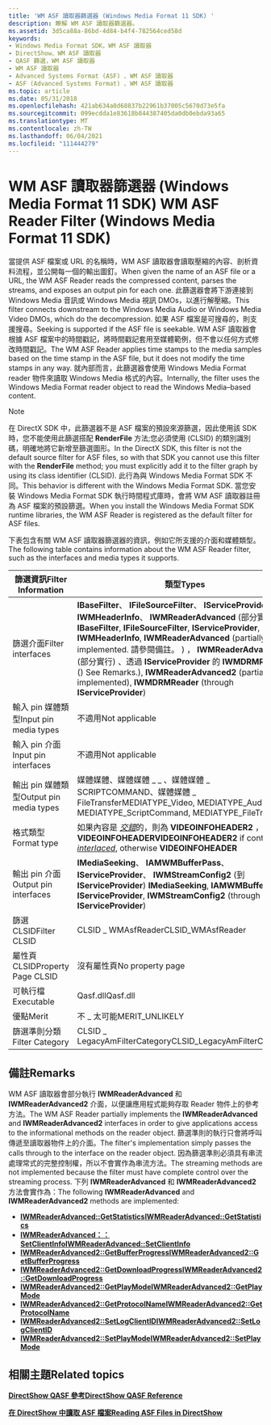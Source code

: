 ```yaml
---
title: 'WM ASF 讀取器篩選器 (Windows Media Format 11 SDK) '
description: 瞭解 WM ASF 讀取器篩選器。
ms.assetid: 3d5ca88a-86bd-4d84-b4f4-782564ced58d
keywords:
- Windows Media Format SDK，WM ASF 讀取器
- DirectShow、WM ASF 讀取器
- QASF 篩選，WM ASF 讀取器
- WM ASF 讀取器
- Advanced Systems Format (ASF) 、WM ASF 讀取器
- ASF (Advanced Systems Format) 、WM ASF 讀取器
ms.topic: article
ms.date: 05/31/2018
ms.openlocfilehash: 421ab634a0d68837b22961b37005c5670d73e5fa
ms.sourcegitcommit: 099ecdda1e83618b844387405da0db0ebda93a65
ms.translationtype: MT
ms.contentlocale: zh-TW
ms.lasthandoff: 06/04/2021
ms.locfileid: "111444279"
---
```

# <a name="wm-asf-reader-filter-windows-media-format-11-sdk"></a><span data-ttu-id="cee07-109">WM ASF 讀取器篩選器 (Windows Media Format 11 SDK) </span><span class="sxs-lookup"><span data-stu-id="cee07-109">WM ASF Reader Filter (Windows Media Format 11 SDK)</span></span>

<span data-ttu-id="cee07-110">當提供 ASF 檔案或 URL 的名稱時，WM ASF 讀取器會讀取壓縮的內容、剖析資料流程，並公開每一個的輸出圖釘。</span><span class="sxs-lookup"><span data-stu-id="cee07-110">When given the name of an ASF file or a URL, the WM ASF Reader reads the compressed content, parses the streams, and exposes an output pin for each one.</span></span> <span data-ttu-id="cee07-111">此篩選器會將下游連接到 Windows Media 音訊或 Windows Media 視訊 DMOs，以進行解壓縮。</span><span class="sxs-lookup"><span data-stu-id="cee07-111">This filter connects downstream to the Windows Media Audio or Windows Media Video DMOs, which do the decompression.</span></span> <span data-ttu-id="cee07-112">如果 ASF 檔案是可搜尋的，則支援搜尋。</span><span class="sxs-lookup"><span data-stu-id="cee07-112">Seeking is supported if the ASF file is seekable.</span></span> <span data-ttu-id="cee07-113">WM ASF 讀取器會根據 ASF 檔案中的時間戳記，將時間戳記套用至媒體範例，但不會以任何方式修改時間戳記。</span><span class="sxs-lookup"><span data-stu-id="cee07-113">The WM ASF Reader applies time stamps to the media samples based on the time stamp in the ASF file, but it does not modify the time stamps in any way.</span></span> <span data-ttu-id="cee07-114">就內部而言，此篩選器會使用 Windows Media Format reader 物件來讀取 Windows Media 格式的內容。</span><span class="sxs-lookup"><span data-stu-id="cee07-114">Internally, the filter uses the Windows Media Format reader object to read the Windows Media–based content.</span></span>

> [!Note]  
> <span data-ttu-id="cee07-115">在 DirectX SDK 中，此篩選器不是 ASF 檔案的預設來源篩選，因此使用該 SDK 時，您不能使用此篩選搭配 **RenderFile** 方法;您必須使用 (CLSID) 的類別識別碼，明確地將它新增至篩選圖形。</span><span class="sxs-lookup"><span data-stu-id="cee07-115">In the DirectX SDK, this filter is not the default source filter for ASF files, so with that SDK you cannot use this filter with the **RenderFile** method; you must explicitly add it to the filter graph by using its class identifier (CLSID).</span></span> <span data-ttu-id="cee07-116">此行為與 Windows Media Format SDK 不同。</span><span class="sxs-lookup"><span data-stu-id="cee07-116">This behavior is different with the Windows Media Format SDK.</span></span> <span data-ttu-id="cee07-117">當您安裝 Windows Media Format SDK 執行時間程式庫時，會將 WM ASF 讀取器註冊為 ASF 檔案的預設篩選。</span><span class="sxs-lookup"><span data-stu-id="cee07-117">When you install the Windows Media Format SDK runtime libraries, the WM ASF Reader is registered as the default filter for ASF files.</span></span>

 

<span data-ttu-id="cee07-118">下表包含有關 WM ASF 讀取器篩選器的資訊，例如它所支援的介面和媒體類型。</span><span class="sxs-lookup"><span data-stu-id="cee07-118">The following table contains information about the WM ASF Reader filter, such as the interfaces and media types it supports.</span></span>



|  <span data-ttu-id="cee07-119">篩選資訊</span><span class="sxs-lookup"><span data-stu-id="cee07-119">Filter Information</span></span>                      |  <span data-ttu-id="cee07-120">類型</span><span class="sxs-lookup"><span data-stu-id="cee07-120">Types</span></span>                                                                                                                                                                                                                                             |
|------------------------|-----------------------------------------------------------------------------------------------------------------------------------------------------------------------------------------------------------------------------------------------|
| <span data-ttu-id="cee07-121">篩選介面</span><span class="sxs-lookup"><span data-stu-id="cee07-121">Filter interfaces</span></span>      | <span data-ttu-id="cee07-122">**IBaseFilter**、 **IFileSourceFilter**、 **IServiceProvider**、 **IWMHeaderInfo**、 **IWMReaderAdvanced** (部分實行。</span><span class="sxs-lookup"><span data-stu-id="cee07-122">**IBaseFilter**, **IFileSourceFilter**, **IServiceProvider**, **IWMHeaderInfo**, **IWMReaderAdvanced** (partially implemented.</span></span> <span data-ttu-id="cee07-123">請參閱備註。 ) ， **IWMReaderAdvanced2** (部分實行) 、透過 **IServiceProvider** 的 **IWMDRMReader** () </span><span class="sxs-lookup"><span data-stu-id="cee07-123">See Remarks.), **IWMReaderAdvanced2** (partially implemented), **IWMDRMReader** (through **IServiceProvider**)</span></span> |
| <span data-ttu-id="cee07-124">輸入 pin 媒體類型</span><span class="sxs-lookup"><span data-stu-id="cee07-124">Input pin media types</span></span>  | <span data-ttu-id="cee07-125">不適用</span><span class="sxs-lookup"><span data-stu-id="cee07-125">Not applicable</span></span>                                                                                                                                                                                                                                |
| <span data-ttu-id="cee07-126">輸入 pin 介面</span><span class="sxs-lookup"><span data-stu-id="cee07-126">Input pin interfaces</span></span>   | <span data-ttu-id="cee07-127">不適用</span><span class="sxs-lookup"><span data-stu-id="cee07-127">Not applicable</span></span>                                                                                                                                                                                                                                |
| <span data-ttu-id="cee07-128">輸出 pin 媒體類型</span><span class="sxs-lookup"><span data-stu-id="cee07-128">Output pin media types</span></span> | <span data-ttu-id="cee07-129">媒體媒體、媒體媒體 \_ \_ 、媒體媒體 \_ SCRIPTCOMMAND、媒體媒體 \_ FileTransfer</span><span class="sxs-lookup"><span data-stu-id="cee07-129">MEDIATYPE\_Video, MEDIATYPE\_Audio, MEDIATYPE\_ScriptCommand, MEDIATYPE\_FileTransfer</span></span>                                                                                                                                                         |
| <span data-ttu-id="cee07-130">格式類型</span><span class="sxs-lookup"><span data-stu-id="cee07-130">Format type</span></span>            | <span data-ttu-id="cee07-131">如果內容是 [*交錯*](wmformat-glossary.md)的，則為 **VIDEOINFOHEADER2** ，否則為 **VIDEOINFOHEADER**</span><span class="sxs-lookup"><span data-stu-id="cee07-131">**VIDEOINFOHEADER2** if content is [*interlaced*](wmformat-glossary.md), otherwise **VIDEOINFOHEADER**</span></span>                                                                                                                    |
| <span data-ttu-id="cee07-132">輸出 pin 介面</span><span class="sxs-lookup"><span data-stu-id="cee07-132">Output pin interfaces</span></span>  | <span data-ttu-id="cee07-133">**IMediaSeeking**、 **IAMWMBufferPass**、 **IServiceProvider**、 **IWMStreamConfig2** (到 **IServiceProvider**) </span><span class="sxs-lookup"><span data-stu-id="cee07-133">**IMediaSeeking**, **IAMWMBufferPass**, **IServiceProvider**, **IWMStreamConfig2** (through **IServiceProvider**)</span></span>                                                                                                                             |
| <span data-ttu-id="cee07-134">篩選 CLSID</span><span class="sxs-lookup"><span data-stu-id="cee07-134">Filter CLSID</span></span>           | <span data-ttu-id="cee07-135">CLSID \_ WMAsfReader</span><span class="sxs-lookup"><span data-stu-id="cee07-135">CLSID\_WMAsfReader</span></span>                                                                                                                                                                                                                            |
| <span data-ttu-id="cee07-136">屬性頁 CLSID</span><span class="sxs-lookup"><span data-stu-id="cee07-136">Property Page CLSID</span></span>    | <span data-ttu-id="cee07-137">沒有屬性頁</span><span class="sxs-lookup"><span data-stu-id="cee07-137">No property page</span></span>                                                                                                                                                                                                                              |
| <span data-ttu-id="cee07-138">可執行檔</span><span class="sxs-lookup"><span data-stu-id="cee07-138">Executable</span></span>             | <span data-ttu-id="cee07-139">Qasf.dll</span><span class="sxs-lookup"><span data-stu-id="cee07-139">Qasf.dll</span></span>                                                                                                                                                                                                                                      |
| <span data-ttu-id="cee07-140">優點</span><span class="sxs-lookup"><span data-stu-id="cee07-140">Merit</span></span>                  | <span data-ttu-id="cee07-141">不 \_ 太可能</span><span class="sxs-lookup"><span data-stu-id="cee07-141">MERIT\_UNLIKELY</span></span>                                                                                                                                                                                                                               |
| <span data-ttu-id="cee07-142">篩選準則分類</span><span class="sxs-lookup"><span data-stu-id="cee07-142">Filter Category</span></span>        | <span data-ttu-id="cee07-143">CLSID \_ LegacyAmFilterCategory</span><span class="sxs-lookup"><span data-stu-id="cee07-143">CLSID\_LegacyAmFilterCategory</span></span>                                                                                                                                                                                                                 |



 

## <a name="remarks"></a><span data-ttu-id="cee07-144">備註</span><span class="sxs-lookup"><span data-stu-id="cee07-144">Remarks</span></span>

<span data-ttu-id="cee07-145">WM ASF 讀取器會部分執行 **IWMReaderAdvanced** 和 **IWMReaderAdvanced2** 介面，以便讓應用程式能夠存取 Reader 物件上的參考方法。</span><span class="sxs-lookup"><span data-stu-id="cee07-145">The WM ASF Reader partially implements the **IWMReaderAdvanced** and **IWMReaderAdvanced2** interfaces in order to give applications access to the informational methods on the reader object.</span></span> <span data-ttu-id="cee07-146">篩選準則的執行只會將呼叫傳遞至讀取器物件上的介面。</span><span class="sxs-lookup"><span data-stu-id="cee07-146">The filter's implementation simply passes the calls through to the interface on the reader object.</span></span> <span data-ttu-id="cee07-147">因為篩選準則必須具有串流處理常式的完整控制權，所以不會實作為串流方法。</span><span class="sxs-lookup"><span data-stu-id="cee07-147">The streaming methods are not implemented because the filter must have complete control over the streaming process.</span></span> <span data-ttu-id="cee07-148">下列 **IWMReaderAdvanced** 和 **IWMReaderAdvanced2** 方法會實作為：</span><span class="sxs-lookup"><span data-stu-id="cee07-148">The following **IWMReaderAdvanced** and **IWMReaderAdvanced2** methods are implemented:</span></span>

-   [<span data-ttu-id="cee07-149">**IWMReaderAdvanced::GetStatistics**</span><span class="sxs-lookup"><span data-stu-id="cee07-149">**IWMReaderAdvanced::GetStatistics**</span></span>](/previous-versions/windows/desktop/api/Wmsdkidl/nf-wmsdkidl-iwmreaderadvanced-getstatistics)
-   [<span data-ttu-id="cee07-150">**IWMReaderAdvanced：： SetClientInfo**</span><span class="sxs-lookup"><span data-stu-id="cee07-150">**IWMReaderAdvanced::SetClientInfo**</span></span>](/previous-versions/windows/desktop/api/Wmsdkidl/nf-wmsdkidl-iwmreaderadvanced-setclientinfo)
-   [<span data-ttu-id="cee07-151">**IWMReaderAdvanced2::GetBufferProgress**</span><span class="sxs-lookup"><span data-stu-id="cee07-151">**IWMReaderAdvanced2::GetBufferProgress**</span></span>](/previous-versions/windows/desktop/api/Wmsdkidl/nf-wmsdkidl-iwmreaderadvanced2-getbufferprogress)
-   [<span data-ttu-id="cee07-152">**IWMReaderAdvanced2::GetDownloadProgress**</span><span class="sxs-lookup"><span data-stu-id="cee07-152">**IWMReaderAdvanced2::GetDownloadProgress**</span></span>](/previous-versions/windows/desktop/api/Wmsdkidl/nf-wmsdkidl-iwmreaderadvanced2-getdownloadprogress)
-   [<span data-ttu-id="cee07-153">**IWMReaderAdvanced2::GetPlayMode**</span><span class="sxs-lookup"><span data-stu-id="cee07-153">**IWMReaderAdvanced2::GetPlayMode**</span></span>](/previous-versions/windows/desktop/api/Wmsdkidl/nf-wmsdkidl-iwmreaderadvanced2-getplaymode)
-   [<span data-ttu-id="cee07-154">**IWMReaderAdvanced2::GetProtocolName**</span><span class="sxs-lookup"><span data-stu-id="cee07-154">**IWMReaderAdvanced2::GetProtocolName**</span></span>](/previous-versions/windows/desktop/api/Wmsdkidl/nf-wmsdkidl-iwmreaderadvanced2-getprotocolname)
-   [<span data-ttu-id="cee07-155">**IWMReaderAdvanced2::SetLogClientID**</span><span class="sxs-lookup"><span data-stu-id="cee07-155">**IWMReaderAdvanced2::SetLogClientID**</span></span>](/previous-versions/windows/desktop/api/Wmsdkidl/nf-wmsdkidl-iwmreaderadvanced2-setlogclientid)
-   [<span data-ttu-id="cee07-156">**IWMReaderAdvanced2::SetPlayMode**</span><span class="sxs-lookup"><span data-stu-id="cee07-156">**IWMReaderAdvanced2::SetPlayMode**</span></span>](/previous-versions/windows/desktop/api/Wmsdkidl/nf-wmsdkidl-iwmreaderadvanced2-setplaymode)

## <a name="related-topics"></a><span data-ttu-id="cee07-157">相關主題</span><span class="sxs-lookup"><span data-stu-id="cee07-157">Related topics</span></span>

<dl> <dt>

[<span data-ttu-id="cee07-158">**DirectShow QASF 參考**</span><span class="sxs-lookup"><span data-stu-id="cee07-158">**DirectShow QASF Reference**</span></span>](directshow-qasf-reference.md)
</dt> <dt>

[<span data-ttu-id="cee07-159">**在 DirectShow 中讀取 ASF 檔案**</span><span class="sxs-lookup"><span data-stu-id="cee07-159">**Reading ASF Files in DirectShow**</span></span>](reading-asf-files-in-directshow.md)
</dt> </dl>

 

 




